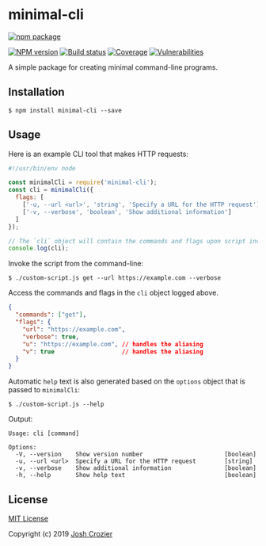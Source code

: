 # minimal-cli

[![npm package](https://nodei.co/npm/minimal-cli.png?downloads=true)](https://www.npmjs.com/package/minimal-cli)

[![NPM version](https://img.shields.io/npm/v/minimal-cli.svg?style=flat-square)](https://www.npmjs.com/package/minimal-cli)
[![Build status](https://img.shields.io/travis/JoshCrozier/minimal-cli.svg?style=flat-square)](https://travis-ci.org/JoshCrozier/minimal-cli)
[![Coverage](https://img.shields.io/codecov/c/github/JoshCrozier/minimal-cli.svg?style=flat-square)](https://codecov.io/github/JoshCrozier/minimal-cli)
[![Vulnerabilities](https://snyk.io/test/npm/minimal-cli/badge.svg?style=flat-square)](https://snyk.io/test/npm/minimal-cli)

A simple package for creating minimal command-line programs.

## Installation

    $ npm install minimal-cli --save

## Usage

Here is an example CLI tool that makes HTTP requests:

```js
#!/usr/bin/env node

const minimalCli = require('minimal-cli');
const cli = minimalCli({
  flags: [
    ['-u, --url <url>', 'string', 'Specify a URL for the HTTP request'],
    ['-v, --verbose', 'boolean', 'Show additional information']
  ]
});

// The `cli` object will contain the commands and flags upon script invocation
console.log(cli);
```

Invoke the script from the command-line:

    $ ./custom-script.js get --url https://example.com --verbose

Access the commands and flags in the `cli` object logged above.

```json
{
  "commands": ["get"],
  "flags": {
    "url": "https://example.com",
    "verbose": true,
    "u": "https://example.com", // handles the aliasing
    "v": true                   // handles the aliasing
  }
}
```

Automatic `help` text is also generated based on the `options` object that is passed to `minimalCli`:

    $ ./custom-script.js --help

Output:

```
Usage: cli [command]

Options:
  -V, --version    Show version number                       [boolean]
  -u, --url <url>  Specify a URL for the HTTP request        [string]
  -v, --verbose    Show additional information               [boolean]
  -h, --help       Show help text                            [boolean]
```

## License

[MIT License](https://opensource.org/licenses/MIT)

Copyright (c) 2019 [Josh Crozier](https://joshcrozier.com)